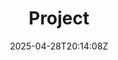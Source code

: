 ---
title: "Project"
description: 
date: 2025-04-28T20:14:08Z
image: 
math: 
license: 
hidden: false
comments: true
draft: true
---